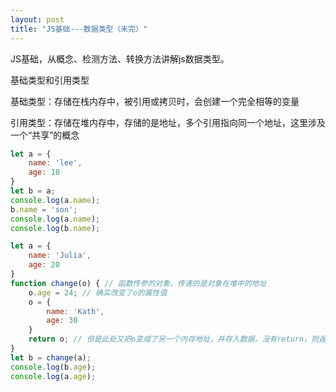 ```yaml
---
layout: post
title: "JS基础---数据类型（未完）"
---
```


JS基础，从概念、检测方法、转换方法讲解js数据类型。


基础类型和引用类型

基础类型：存储在栈内存中，被引用或拷贝时，会创建一个完全相等的变量

引用类型：存储在堆内存中，存储的是地址，多个引用指向同一个地址，这里涉及一个“共享”的概念

```javascript
let a = {
    name: 'lee',
    age: 18
}
let b = a;
console.log(a.name);
b.name = 'son';
console.log(a.name);
console.log(b.name);
```

```javascript
let a = {
    name: 'Julia',
    age: 20
}
function change(o) { // 函数传参的对象，传递的是对象在堆中的地址
    o.age = 24; // 确实改变了o的属性值
    o = {
        name: 'Kath',
        age: 30
    }
    return o; // 但是此处又把o变成了另一个内存地址，并存入数据，没有return，则返回一个undefined
}
let b = change(a);
console.log(b.age);
console.log(a.age);
```

